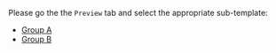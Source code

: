 Please go the the `Preview` tab and select the appropriate sub-template:

* [Group A](?expand=1&template=template_a.md)
* [Group B](?expand=1&template=template_b.md)
